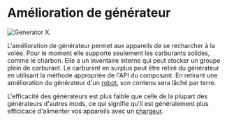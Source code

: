 # Amélioration de générateur

![Generator X.](oredict:oc:generatorUpgrade)

L'amélioration de générateur permet aux appareils de se recharcher à la volée. Pour le moment elle supporte seulement les carburants solides, comme le charbon. Elle a un inventaire interne qui peut stocker un groupe plein de carburant. Le carburant en surplus peut être retiré du générateur en utilisant la méthode appropriée de l'API du composant. En retirant une amélioration du générateur d'un [robot](../block/robot.md), son contenu sera lâché par terre.

L'efficacité des générateurs est plus faible que celle de la plupart des générateurs d'autres mods, ce qui signifie qu'il est généralement plus efficicace d'alimenter vos appareils avec un [chargeur](../block/charger.md).
